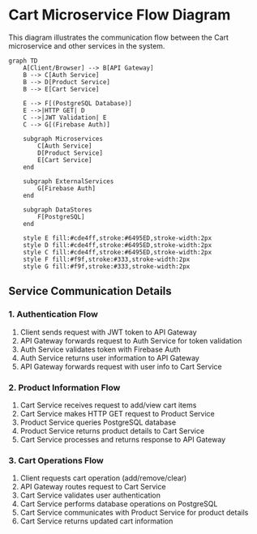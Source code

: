 # Cart Microservice Flow Diagram

This diagram illustrates the communication flow between the Cart microservice and other services in the system.

```mermaid
graph TD
    A[Client/Browser] --> B[API Gateway]
    B --> C[Auth Service]
    B --> D[Product Service]
    B --> E[Cart Service]
    
    E --> F[(PostgreSQL Database)]
    E -->|HTTP GET| D
    C -->|JWT Validation| E
    C --> G[(Firebase Auth)]
    
    subgraph Microservices
        C[Auth Service]
        D[Product Service]
        E[Cart Service]
    end
    
    subgraph ExternalServices
        G[Firebase Auth]
    end
    
    subgraph DataStores
        F[PostgreSQL]
    end
    
    style E fill:#cde4ff,stroke:#6495ED,stroke-width:2px
    style D fill:#cde4ff,stroke:#6495ED,stroke-width:2px
    style C fill:#cde4ff,stroke:#6495ED,stroke-width:2px
    style F fill:#f9f,stroke:#333,stroke-width:2px
    style G fill:#f9f,stroke:#333,stroke-width:2px
```

## Service Communication Details

### 1. Authentication Flow
1. Client sends request with JWT token to API Gateway
2. API Gateway forwards request to Auth Service for token validation
3. Auth Service validates token with Firebase Auth
4. Auth Service returns user information to API Gateway
5. API Gateway forwards request with user info to Cart Service

### 2. Product Information Flow
1. Cart Service receives request to add/view cart items
2. Cart Service makes HTTP GET request to Product Service
3. Product Service queries PostgreSQL database
4. Product Service returns product details to Cart Service
5. Cart Service processes and returns response to API Gateway

### 3. Cart Operations Flow
1. Client requests cart operation (add/remove/clear)
2. API Gateway routes request to Cart Service
3. Cart Service validates user authentication
4. Cart Service performs database operations on PostgreSQL
5. Cart Service communicates with Product Service for product details
6. Cart Service returns updated cart information